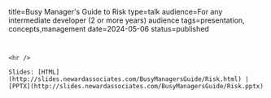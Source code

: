 title=Busy Manager's Guide to Risk
type=talk
audience=For any intermediate developer (2 or more years) audience
tags=presentation, concepts,management
date=2024-05-06
status=published
~~~~~~

    
<hr />

Slides: [HTML](http://slides.newardassociates.com/BusyManagersGuide/Risk.html) | [PPTX](http://slides.newardassociates.com/BusyManagersGuide/Risk.pptx)

